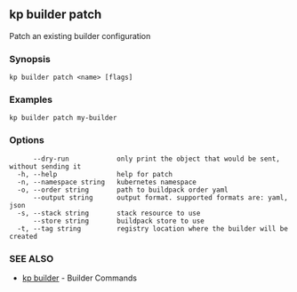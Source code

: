 ## kp builder patch

Patch an existing builder configuration

### Synopsis

 

```
kp builder patch <name> [flags]
```

### Examples

```
kp builder patch my-builder
```

### Options

```
      --dry-run            only print the object that would be sent, without sending it
  -h, --help               help for patch
  -n, --namespace string   kubernetes namespace
  -o, --order string       path to buildpack order yaml
      --output string      output format. supported formats are: yaml, json
  -s, --stack string       stack resource to use
      --store string       buildpack store to use
  -t, --tag string         registry location where the builder will be created
```

### SEE ALSO

* [kp builder](kp_builder.md)	 - Builder Commands

